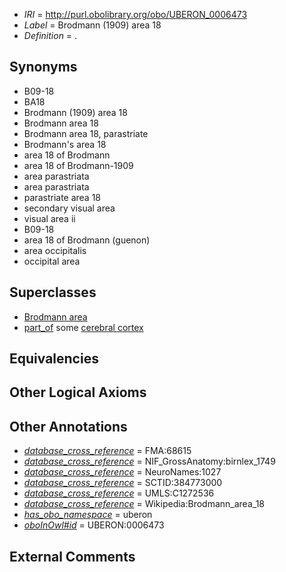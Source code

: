  * *IRI* = http://purl.obolibrary.org/obo/UBERON_0006473
 * *Label* = Brodmann (1909) area 18
 * *Definition* = .

## Synonyms

 * B09-18
 * BA18
 * Brodmann (1909) area 18
 * Brodmann area 18
 * Brodmann area 18, parastriate
 * Brodmann's area 18
 * area 18 of Brodmann
 * area 18 of Brodmann-1909
 * area parastriata
 * area parastriata
 * parastriate area 18
 * secondary visual area
 * visual area ii
 * B09-18
 * area 18 of Brodmann (guenon)
 * area occipitalis
 * occipital area

## Superclasses

 * [Brodmann area](../../UBERON/29/UBERON_0013529.md)
 * [part_of](../../BFO/50/BFO_0000050.md) some [cerebral cortex](../../UBERON/56/UBERON_0000956.md)

## Equivalencies


## Other Logical Axioms


## Other Annotations

 * *[database_cross_reference](../../ef/oboInOwl#hasDbXref.md)* = FMA:68615
 * *[database_cross_reference](../../ef/oboInOwl#hasDbXref.md)* = NIF_GrossAnatomy:birnlex_1749
 * *[database_cross_reference](../../ef/oboInOwl#hasDbXref.md)* = NeuroNames:1027
 * *[database_cross_reference](../../ef/oboInOwl#hasDbXref.md)* = SCTID:384773000
 * *[database_cross_reference](../../ef/oboInOwl#hasDbXref.md)* = UMLS:C1272536
 * *[database_cross_reference](../../ef/oboInOwl#hasDbXref.md)* = Wikipedia:Brodmann_area_18
 * *[has_obo_namespace](../../ce/oboInOwl#hasOBONamespace.md)* = uberon
 * *[oboInOwl#id](../../id/oboInOwl#id.md)* = UBERON:0006473

## External Comments

